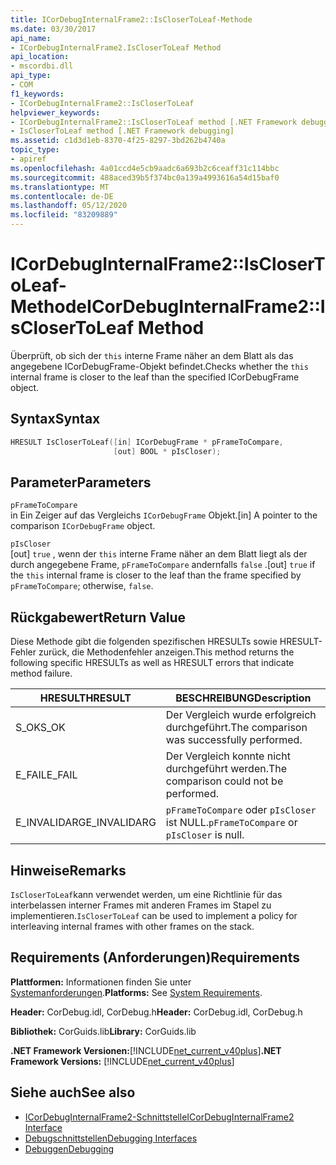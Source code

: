 ```yaml
---
title: ICorDebugInternalFrame2::IsCloserToLeaf-Methode
ms.date: 03/30/2017
api_name:
- ICorDebugInternalFrame2.IsCloserToLeaf Method
api_location:
- mscordbi.dll
api_type:
- COM
f1_keywords:
- ICorDebugInternalFrame2::IsCloserToLeaf
helpviewer_keywords:
- ICorDebugInternalFrame2::IsCloserToLeaf method [.NET Framework debugging]
- IsCloserToLeaf method [.NET Framework debugging]
ms.assetid: c1d3d1eb-8370-4f25-8297-3bd262b4740a
topic_type:
- apiref
ms.openlocfilehash: 4a01ccd4e5cb9aadc6a693b2c6ceaff31c114bbc
ms.sourcegitcommit: 488aced39b5f374bc0a139a4993616a54d15baf0
ms.translationtype: MT
ms.contentlocale: de-DE
ms.lasthandoff: 05/12/2020
ms.locfileid: "83209889"
---
```

# <a name="icordebuginternalframe2isclosertoleaf-method"></a><span data-ttu-id="fa7ed-102">ICorDebugInternalFrame2::IsCloserToLeaf-Methode</span><span class="sxs-lookup"><span data-stu-id="fa7ed-102">ICorDebugInternalFrame2::IsCloserToLeaf Method</span></span>
<span data-ttu-id="fa7ed-103">Überprüft, ob sich der `this` interne Frame näher an dem Blatt als das angegebene ICorDebugFrame-Objekt befindet.</span><span class="sxs-lookup"><span data-stu-id="fa7ed-103">Checks whether the `this` internal frame is closer to the leaf than the specified ICorDebugFrame object.</span></span>  
  
## <a name="syntax"></a><span data-ttu-id="fa7ed-104">Syntax</span><span class="sxs-lookup"><span data-stu-id="fa7ed-104">Syntax</span></span>  
  
```cpp  
HRESULT IsCloserToLeaf([in] ICorDebugFrame * pFrameToCompare,  
                       [out] BOOL * pIsCloser);  
```  
  
## <a name="parameters"></a><span data-ttu-id="fa7ed-105">Parameter</span><span class="sxs-lookup"><span data-stu-id="fa7ed-105">Parameters</span></span>  
 `pFrameToCompare`  
 <span data-ttu-id="fa7ed-106">in Ein Zeiger auf das Vergleichs `ICorDebugFrame` Objekt.</span><span class="sxs-lookup"><span data-stu-id="fa7ed-106">[in] A pointer to the comparison `ICorDebugFrame` object.</span></span>  
  
 `pIsCloser`  
 <span data-ttu-id="fa7ed-107">[out] `true` , wenn der `this` interne Frame näher an dem Blatt liegt als der durch angegebene Frame, `pFrameToCompare` andernfalls `false` .</span><span class="sxs-lookup"><span data-stu-id="fa7ed-107">[out] `true` if the `this` internal frame is closer to the leaf than the frame specified by `pFrameToCompare`; otherwise, `false`.</span></span>  
  
## <a name="return-value"></a><span data-ttu-id="fa7ed-108">Rückgabewert</span><span class="sxs-lookup"><span data-stu-id="fa7ed-108">Return Value</span></span>  
 <span data-ttu-id="fa7ed-109">Diese Methode gibt die folgenden spezifischen HRESULTs sowie HRESULT-Fehler zurück, die Methodenfehler anzeigen.</span><span class="sxs-lookup"><span data-stu-id="fa7ed-109">This method returns the following specific HRESULTs as well as HRESULT errors that indicate method failure.</span></span>  
  
|<span data-ttu-id="fa7ed-110">HRESULT</span><span class="sxs-lookup"><span data-stu-id="fa7ed-110">HRESULT</span></span>|<span data-ttu-id="fa7ed-111">BESCHREIBUNG</span><span class="sxs-lookup"><span data-stu-id="fa7ed-111">Description</span></span>|  
|-------------|-----------------|  
|<span data-ttu-id="fa7ed-112">S_OK</span><span class="sxs-lookup"><span data-stu-id="fa7ed-112">S_OK</span></span>|<span data-ttu-id="fa7ed-113">Der Vergleich wurde erfolgreich durchgeführt.</span><span class="sxs-lookup"><span data-stu-id="fa7ed-113">The comparison was successfully performed.</span></span>|  
|<span data-ttu-id="fa7ed-114">E_FAIL</span><span class="sxs-lookup"><span data-stu-id="fa7ed-114">E_FAIL</span></span>|<span data-ttu-id="fa7ed-115">Der Vergleich konnte nicht durchgeführt werden.</span><span class="sxs-lookup"><span data-stu-id="fa7ed-115">The comparison could not be performed.</span></span>|  
|<span data-ttu-id="fa7ed-116">E_INVALIDARG</span><span class="sxs-lookup"><span data-stu-id="fa7ed-116">E_INVALIDARG</span></span>|<span data-ttu-id="fa7ed-117">`pFrameToCompare` oder `pIsCloser` ist NULL.</span><span class="sxs-lookup"><span data-stu-id="fa7ed-117">`pFrameToCompare` or `pIsCloser` is null.</span></span>|  
  
## <a name="remarks"></a><span data-ttu-id="fa7ed-118">Hinweise</span><span class="sxs-lookup"><span data-stu-id="fa7ed-118">Remarks</span></span>  
 <span data-ttu-id="fa7ed-119">`IsCloserToLeaf`kann verwendet werden, um eine Richtlinie für das interbelassen interner Frames mit anderen Frames im Stapel zu implementieren.</span><span class="sxs-lookup"><span data-stu-id="fa7ed-119">`IsCloserToLeaf` can be used to implement a policy for interleaving internal frames with other frames on the stack.</span></span>  
  
## <a name="requirements"></a><span data-ttu-id="fa7ed-120">Requirements (Anforderungen)</span><span class="sxs-lookup"><span data-stu-id="fa7ed-120">Requirements</span></span>  
 <span data-ttu-id="fa7ed-121">**Plattformen:** Informationen finden Sie unter [Systemanforderungen](../../get-started/system-requirements.md).</span><span class="sxs-lookup"><span data-stu-id="fa7ed-121">**Platforms:** See [System Requirements](../../get-started/system-requirements.md).</span></span>  
  
 <span data-ttu-id="fa7ed-122">**Header:** CorDebug.idl, CorDebug.h</span><span class="sxs-lookup"><span data-stu-id="fa7ed-122">**Header:** CorDebug.idl, CorDebug.h</span></span>  
  
 <span data-ttu-id="fa7ed-123">**Bibliothek:** CorGuids.lib</span><span class="sxs-lookup"><span data-stu-id="fa7ed-123">**Library:** CorGuids.lib</span></span>  
  
 <span data-ttu-id="fa7ed-124">**.NET Framework Versionen:**[!INCLUDE[net_current_v40plus](../../../../includes/net-current-v40plus-md.md)]</span><span class="sxs-lookup"><span data-stu-id="fa7ed-124">**.NET Framework Versions:** [!INCLUDE[net_current_v40plus](../../../../includes/net-current-v40plus-md.md)]</span></span>  
  
## <a name="see-also"></a><span data-ttu-id="fa7ed-125">Siehe auch</span><span class="sxs-lookup"><span data-stu-id="fa7ed-125">See also</span></span>

- [<span data-ttu-id="fa7ed-126">ICorDebugInternalFrame2-Schnittstelle</span><span class="sxs-lookup"><span data-stu-id="fa7ed-126">ICorDebugInternalFrame2 Interface</span></span>](icordebuginternalframe2-interface.md)
- [<span data-ttu-id="fa7ed-127">Debugschnittstellen</span><span class="sxs-lookup"><span data-stu-id="fa7ed-127">Debugging Interfaces</span></span>](debugging-interfaces.md)
- [<span data-ttu-id="fa7ed-128">Debuggen</span><span class="sxs-lookup"><span data-stu-id="fa7ed-128">Debugging</span></span>](index.md)
